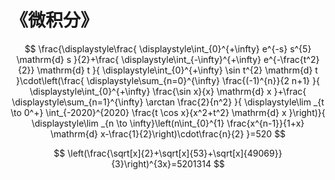 # 《微积分》

$$
\frac{\displaystyle\frac{
\displaystyle\int_{0}^{+\infty} e^{-s} s^{5} \mathrm{d} s
}{2}+\frac{
\displaystyle\int_{-\infty}^{+\infty} e^{-\frac{t^2}{2}} \mathrm{d} t
}{
\displaystyle\int_{0}^{+\infty} \sin t^{2} \mathrm{d} t
}\cdot\left(\frac{
\displaystyle\sum_{n=0}^{\infty} \frac{(-1)^{n}}{2 n+1}
}{
\displaystyle\int_{0}^{+\infty} \frac{\sin x}{x} \mathrm{d} x
}+\frac{
\displaystyle\sum_{n=1}^{\infty} \arctan \frac{2}{n^2}
}{
\displaystyle\lim _{t \to 0^+} \int_{-2020}^{2020} \frac{t \cos x}{x^2+t^2} \mathrm{d} x
}\right)}{
\displaystyle\lim _{n \to \infty}\left(n\int_{0}^{1} \frac{x^{n-1}}{1+x} \mathrm{d} x-\frac{1}{2}\right)\cdot\frac{n}{2}
}=520
$$

$$
\left(\frac{\sqrt[x]{2}+\sqrt[x]{53}+\sqrt[x]{49069}}{3}\right)^{3x}=5201314
$$
